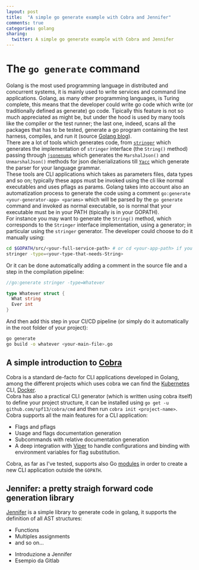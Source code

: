 ```yaml
---
layout: post
title:  "A simple go generate example with Cobra and Jennifer"
comments: true
categories: golang
sharing:
  twitter: A simple go generate example with Cobra and Jennifer
---
```


# The `go generate` command

Golang is the most used programming language in distributed and concurrent systems, it is mainly used to write services and command line applications. Golang, as many other programming languages, is Turing complete, this means that the developer could write go code which write (or traditionally defined as generate) go code. Tipically this feature is not so much appreciated as might be, but under the hood is used by many tools like the compiler or the test runner; the last one, indeed, scans all the packages that has to be tested, generate a go program containing the test harness, compiles, and run it (source [Golang blog](https://blog.golang.org/generate)).  
There are a lot of tools which generates code, from [``stringer``](golang.org/x/tools/cmd/stringer) which generates the implementation of ``stringer`` interface (the ``String()`` method) passing through [``jsonenums``](https://github.com/campoy/jsonenums) which generates the ``MarshalJson()`` and ``UnmarshalJson()`` methods for json de/serializations till [``Yacc``](https://golang.org/x/tools/cmd/goyacc) which generate the parser for your language grammar.  
These tools are CLI applications which takes as parameters files, data types and so on; typically these apps must be invoked using the cli like normal executables and uses pflags as params. Golang takes into account also an automatization process to generate the code using a comment ``go:generate <your-generator-app> <params>`` which will be parsed by the ``go generate`` command and invoked as normal executable, so is normal that your executable must be in your PATH (tipically is in your GOPATH).  
For instance you may want to generate the `String()` method, which corresponds to the `Stringer` interface implementation, using a generator; in particular using the `stringer` generator. The developer could choose to do it manually using:

```bash
cd $GOPATH/src/<your-full-service-path> # or cd <your-app-path> if you are using modules
stringer -type=<your-type-that-needs-String>
```

Or it can be done automatically adding a comment in the source file and a step in the compilation pipeline:

```go
//go:generate stringer -type=Whatever

type Whatever struct {
  What string
  Ever int
}
```

And then add this step in your CI/CD pipeline (or simply do it automatically in the root folder of your project):

```bash
go generate
go build -o whatever <your-main-file>.go
```

## A simple introduction to [Cobra](http://github.com/spf13/cobra)

Cobra is a standard de-facto for CLI applications developed in Golang, among the different projects which uses cobra we can find the [Kubernetes](https://kubernetes.io/) CLI, [Docker](https://www.docker.com/).  
Cobra has also a practical CLI generator (which is written using cobra itself) to define your project structure, it can be installed using ``go get -u github.com/spf13/cobra/cmd`` and then run ``cobra init <project-name>``.   
Cobra supports all the main features for a CLI application:

* Flags and pflags
* Usage and flags documentation generation
* Subcommands with relative documentation generation
* A deep integration with [Viper](https://github.com/spf13/viper) to handle configurations and binding with environment variables for flag substitution.

Cobra, as far as I've tested, supports also Go [modules](https://blog.golang.org/using-go-modules) in order to create a new CLI application outside the `GOPATH`.

## Jennifer: a pretty straigh forward code generation library

[Jennifer](https://github.com/dave/jennifer) is a simple library to generate code in golang, it supports the definition of all AST structures:

* Functions
* Multiples assignments
* and so on...

- Introduzione a Jennifer
- Esempio da Gitlab